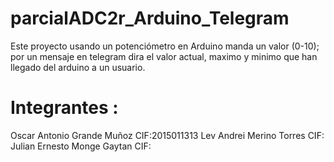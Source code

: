 # parcialADC2r_Arduino_Telegram
Este proyecto usando un potenciómetro en Arduino manda un valor (0-10); por un mensaje en telegram dira el valor actual, maximo y minimo que han llegado del arduino a un usuario.

# Integrantes :

Oscar Antonio Grande Muñoz  CIF:2015011313 
Lev Andrei Merino Torres    CIF:
Julian Ernesto Monge Gaytan CIF:
